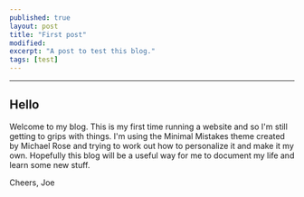 ```yaml
---
published: true
layout: post
title: "First post"
modified:
excerpt: "A post to test this blog."
tags: [test]
---
```

---

## Hello

Welcome to my blog. This is my first time running a website and so I'm still getting to grips with things. I'm using the Minimal Mistakes theme created by Michael Rose and trying to work out how to personalize it and make it my own. Hopefully this blog will be a useful way for me to document my life and learn some new stuff.

Cheers,
Joe

